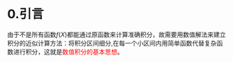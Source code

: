 <!-- toc -->
<style>
.image {
  display: block;
  margin-left: auto;
  margin-right: auto;
  max-width: 500px; /* 根据需要调整宽度 */
  max-height: 400px; /* 根据需要调整高度 */
}
</style>

# 0.引言
由于不是所有函数$f(X)$都能通过原函数来计算准确积分，故需要用数值解法来建立积分的近似计算方法：将积分区间细分,在每一个小区间内用简单函数代替复杂函数进行积分，这就是<span style="color:red">数值积分的基本思想</span>。